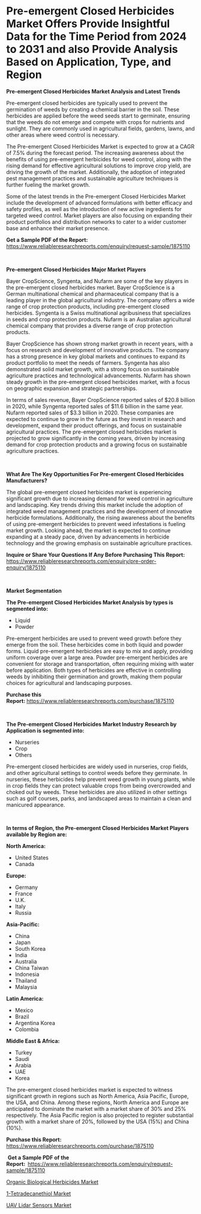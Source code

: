 <p><h1>Pre-emergent Closed Herbicides Market Offers Provide Insightful Data for the Time Period from 2024 to 2031 and also Provide Analysis Based on Application, Type, and Region</h1></p><p><strong>Pre-emergent Closed Herbicides Market Analysis and Latest Trends</strong></p>
<p><p>Pre-emergent closed herbicides are typically used to prevent the germination of weeds by creating a chemical barrier in the soil. These herbicides are applied before the weed seeds start to germinate, ensuring that the weeds do not emerge and compete with crops for nutrients and sunlight. They are commonly used in agricultural fields, gardens, lawns, and other areas where weed control is necessary.</p><p>The Pre-emergent Closed Herbicides Market is expected to grow at a CAGR of 7.5% during the forecast period. The increasing awareness about the benefits of using pre-emergent herbicides for weed control, along with the rising demand for effective agricultural solutions to improve crop yield, are driving the growth of the market. Additionally, the adoption of integrated pest management practices and sustainable agriculture techniques is further fueling the market growth.</p><p>Some of the latest trends in the Pre-emergent Closed Herbicides Market include the development of advanced formulations with better efficacy and safety profiles, as well as the introduction of new active ingredients for targeted weed control. Market players are also focusing on expanding their product portfolios and distribution networks to cater to a wider customer base and enhance their market presence.</p></p>
<p><strong>Get a Sample PDF of the Report:&nbsp;</strong> <a href="https://www.reliableresearchreports.com/enquiry/request-sample/1875110">https://www.reliableresearchreports.com/enquiry/request-sample/1875110</a></p>
<p>&nbsp;</p>
<p><strong>Pre-emergent Closed Herbicides Major Market Players</strong></p>
<p><p>Bayer CropScience, Syngenta, and Nufarm are some of the key players in the pre-emergent closed herbicides market. Bayer CropScience is a German multinational chemical and pharmaceutical company that is a leading player in the global agricultural industry. The company offers a wide range of crop protection products, including pre-emergent closed herbicides. Syngenta is a Swiss multinational agribusiness that specializes in seeds and crop protection products. Nufarm is an Australian agricultural chemical company that provides a diverse range of crop protection products.</p><p>Bayer CropScience has shown strong market growth in recent years, with a focus on research and development of innovative products. The company has a strong presence in key global markets and continues to expand its product portfolio to meet the needs of farmers. Syngenta has also demonstrated solid market growth, with a strong focus on sustainable agriculture practices and technological advancements. Nufarm has shown steady growth in the pre-emergent closed herbicides market, with a focus on geographic expansion and strategic partnerships.</p><p>In terms of sales revenue, Bayer CropScience reported sales of $20.8 billion in 2020, while Syngenta reported sales of $11.6 billion in the same year. Nufarm reported sales of $3.3 billion in 2020. These companies are expected to continue to grow in the future as they invest in research and development, expand their product offerings, and focus on sustainable agricultural practices. The pre-emergent closed herbicides market is projected to grow significantly in the coming years, driven by increasing demand for crop protection products and a growing focus on sustainable agriculture practices.</p></p>
<p>&nbsp;</p>
<p><strong>What Are The Key Opportunities For Pre-emergent Closed Herbicides Manufacturers?</strong></p>
<p><p>The global pre-emergent closed herbicides market is experiencing significant growth due to increasing demand for weed control in agriculture and landscaping. Key trends driving this market include the adoption of integrated weed management practices and the development of innovative herbicide formulations. Additionally, the rising awareness about the benefits of using pre-emergent herbicides to prevent weed infestations is fueling market growth. Looking ahead, the market is expected to continue expanding at a steady pace, driven by advancements in herbicide technology and the growing emphasis on sustainable agriculture practices.</p></p>
<p><strong>Inquire or Share Your Questions If Any Before Purchasing This Report:</strong> <a href="https://www.reliableresearchreports.com/enquiry/pre-order-enquiry/1875110">https://www.reliableresearchreports.com/enquiry/pre-order-enquiry/1875110</a></p>
<p>&nbsp;</p>
<p><strong>Market Segmentation</strong></p>
<p><strong>The Pre-emergent Closed Herbicides Market Analysis by types is segmented into:</strong></p>
<p><ul><li>Liquid</li><li>Powder</li></ul></p>
<p><p>Pre-emergent herbicides are used to prevent weed growth before they emerge from the soil. These herbicides come in both liquid and powder forms. Liquid pre-emergent herbicides are easy to mix and apply, providing uniform coverage over a large area. Powder pre-emergent herbicides are convenient for storage and transportation, often requiring mixing with water before application. Both types of herbicides are effective in controlling weeds by inhibiting their germination and growth, making them popular choices for agricultural and landscaping purposes.</p></p>
<p><strong>Purchase this Report:&nbsp;</strong><a href="https://www.reliableresearchreports.com/purchase/1875110">https://www.reliableresearchreports.com/purchase/1875110</a></p>
<p>&nbsp;</p>
<p><strong>The Pre-emergent Closed Herbicides Market Industry Research by Application is segmented into:</strong></p>
<p><ul><li>Nurseries</li><li>Crop</li><li>Others</li></ul></p>
<p><p>Pre-emergent closed herbicides are widely used in nurseries, crop fields, and other agricultural settings to control weeds before they germinate. In nurseries, these herbicides help prevent weed growth in young plants, while in crop fields they can protect valuable crops from being overcrowded and choked out by weeds. These herbicides are also utilized in other settings such as golf courses, parks, and landscaped areas to maintain a clean and manicured appearance.</p></p>
<p>&nbsp;</p>
<p><strong>In terms of Region, the Pre-emergent Closed Herbicides Market Players available by Region are:</strong></p>
<p>
    <p> <strong> North America: </strong>
        <ul>
            <li>United States</li>
            <li>Canada</li>
        </ul>
        </p> 
    <p> <strong> Europe: </strong>
        <ul>
            <li>Germany</li>
            <li>France</li>
            <li>U.K.</li>
            <li>Italy</li>
            <li>Russia</li>
        </ul>
        </p> 
    <p> <strong> Asia-Pacific: </strong>
        <ul>
            <li>China</li>
            <li>Japan</li>
            <li>South Korea</li>
            <li>India</li>
            <li>Australia</li>
            <li>China Taiwan</li>
            <li>Indonesia</li>
            <li>Thailand</li>
            <li>Malaysia</li>
        </ul>
        </p> 
    <p> <strong> Latin America: </strong>
        <ul>
            <li>Mexico</li>
            <li>Brazil</li>
            <li>Argentina Korea</li>
            <li>Colombia</li>
        </ul>
        </p> 
    <p> <strong> Middle East & Africa: </strong>
        <ul>
            <li>Turkey</li>
            <li>Saudi</li>
            <li>Arabia</li>
            <li>UAE</li>
            <li>Korea</li>
        </ul>
    </p>
    </p>
<p><p>The pre-emergent closed herbicides market is expected to witness significant growth in regions such as North America, Asia Pacific, Europe, the USA, and China. Among these regions, North America and Europe are anticipated to dominate the market with a market share of 30% and 25% respectively. The Asia Pacific region is also projected to register substantial growth with a market share of 20%, followed by the USA (15%) and China (10%).</p></p>
<p><strong>Purchase this Report: </strong><a href="https://www.reliableresearchreports.com/purchase/1875110">https://www.reliableresearchreports.com/purchase/1875110</a></p>
<p>&nbsp;<strong>Get a Sample PDF of the Report:&nbsp;&nbsp;</strong><a href="https://www.reliableresearchreports.com/enquiry/request-sample/1875110">https://www.reliableresearchreports.com/enquiry/request-sample/1875110</a></p>
<p><strong></strong></p>
<p><p><a href="https://github.com/kathiaseamanalvaradovlprc2h/Market-Research-Report-List-1/blob/main/organic-biological-herbicides-market.md">Organic Biological Herbicides Market</a></p><p><a href="https://github.com/wusalecollins540tpqoz/Market-Research-Report-List-1/blob/main/1-tetradecanethiol-market.md">1-Tetradecanethiol Market</a></p><p><a href="https://zircon-bluebell-299.notion.site/UAV-Lidar-Sensors-Market-Research-Report-The-Key-To-Successful-Business-Strategy-Forecasted-for-Per-2b23c8608c0145fab6d1e98bf7b3975b">UAV Lidar Sensors Market</a></p></p>